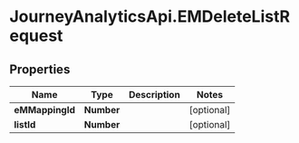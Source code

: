 # JourneyAnalyticsApi.EMDeleteListRequest

## Properties

Name | Type | Description | Notes
------------ | ------------- | ------------- | -------------
**eMMappingId** | **Number** |  | [optional] 
**listId** | **Number** |  | [optional] 


